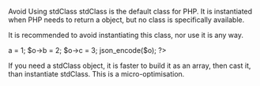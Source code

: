 Avoid Using stdClass
stdClass is the default class for PHP. It is instantiated when PHP needs to return a object, but no class is specifically available.

It is recommended to avoid instantiating this class, nor use it is any way.

<?php

$json = '{a:1,b:2,c:3}';
$object = json_decode($json);
// $object is a stdClass, as returned by json_decode

// Fast building of $o
$a = [];
$a['a'] = 1;
$a['b'] = 2;
$a['c'] = 3;
json_encode( (object) $a);

// Slow building of $o
$o = new stdClass();
$o->a = 1;
$o->b = 2;
$o->c = 3;
json_encode($o);

?>

If you need a stdClass object, it is faster to build it as an array, then cast it, than instantiate stdClass. This is a micro-optimisation.

